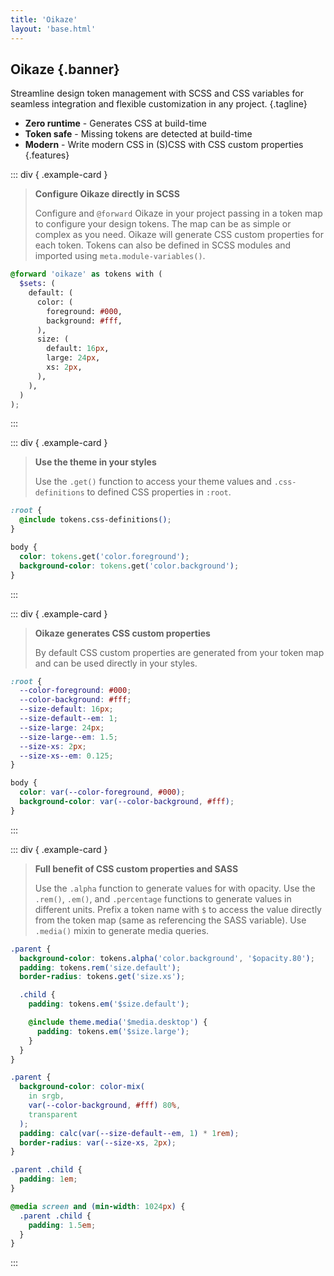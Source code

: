 ```yaml
---
title: 'Oikaze'
layout: 'base.html'
---
```


## Oikaze {.banner}

Streamline design token management with SCSS and CSS variables for seamless integration and flexible customization in any project. {.tagline}

* **Zero runtime** - Generates CSS at build-time
* **Token safe** - Missing tokens are detected at build-time
* **Modern** - Write modern CSS in (S)CSS with CSS custom properties
{.features}

::: div { .example-card }

> **Configure Oikaze directly in SCSS**
>
> Configure and `@forward` Oikaze in your project passing  in a token map to configure your design tokens.  The map can be as simple or complex as you need.  Oikaze will generate CSS custom properties for each token.  Tokens can also be defined in SCSS modules and imported using `meta.module-variables()`.

```scss
@forward 'oikaze' as tokens with (
  $sets: (
    default: (
      color: (
        foreground: #000,
        background: #fff,
      ),
      size: (
        default: 16px,
        large: 24px,
        xs: 2px,
      ),
    ),
  )
);
```

:::

::: div { .example-card }

> **Use the theme in your styles**
>
> Use the `.get()` function to access your theme values and `.css-definitions` to defined CSS properties in `:root`.

```css
:root {
  @include tokens.css-definitions();
}

body {
  color: tokens.get('color.foreground');
  background-color: tokens.get('color.background');
}
```

:::

::: div { .example-card }

> **Oikaze generates CSS custom properties**
>
> By default CSS custom properties are generated from your token map and can be used directly in your styles.

```css
:root {
  --color-foreground: #000;
  --color-background: #fff;
  --size-default: 16px;
  --size-default--em: 1;
  --size-large: 24px;
  --size-large--em: 1.5;
  --size-xs: 2px;
  --size-xs--em: 0.125;
}

body {
  color: var(--color-foreground, #000);
  background-color: var(--color-background, #fff);
}
```

:::

::: div { .example-card }

> **Full benefit of CSS custom properties and SASS**
>
> Use the `.alpha` function to generate values for with opacity. Use the `.rem()`, `.em()`, and `.percentage` functions to generate values in different units.  Prefix a token name with `$` to access the value directly from the token map (same as referencing the SASS variable). Use `.media()` mixin to generate media queries.

```scss
.parent {
  background-color: tokens.alpha('color.background', '$opacity.80');
  padding: tokens.rem('size.default');
  border-radius: tokens.get('size.xs');

  .child {
    padding: tokens.em('$size.default');

    @include theme.media('$media.desktop') {
      padding: tokens.em('$size.large');
    }
  }
}
```

```css
.parent {
  background-color: color-mix(
    in srgb,
    var(--color-background, #fff) 80%,
    transparent
  );
  padding: calc(var(--size-default--em, 1) * 1rem);
  border-radius: var(--size-xs, 2px);
}

.parent .child {
  padding: 1em;
}

@media screen and (min-width: 1024px) {
  .parent .child {
    padding: 1.5em;
  }
}
```

:::
